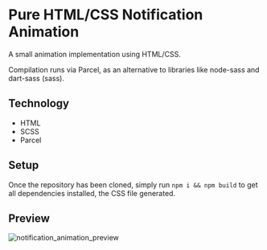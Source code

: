 # Pure HTML/CSS Notification Animation

A small animation implementation using HTML/CSS.

Compilation runs via Parcel, as an alternative to libraries like node-sass and dart-sass (sass).

## Technology

- HTML
- SCSS
- Parcel

## Setup

Once the repository has been cloned, simply run `npm i && npm build` to get all dependencies installed, the CSS file generated.

## Preview

![notification_animation_preview](https://user-images.githubusercontent.com/1898304/166566693-11f683e2-e0c1-42cd-a950-62e58ede0ac4.gif)
